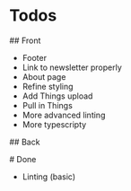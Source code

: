 # Todos

## Front
* Footer
* Link to newsletter properly
* About page
* Refine styling
* Add Things upload
* Pull in Things
* More advanced linting
* More typescripty

## Back


# Done
* Linting (basic)

